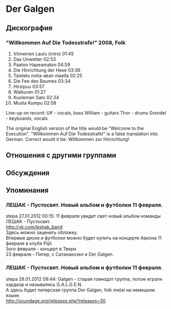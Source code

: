 # Der Galgen



## Дискография

### "Willkommen Auf Die Todesstrafe!" 2008, Folk

1. Viimeinen Laulu (intro) 01:45  
2. Das Unwetter 02:53  
3. Paaton Hapeamaton 04:59  
4. Die Hinrichtung der Hexe 03:36  
5. Taistelu noita-akan maella 02:25  
6. Die Fee des Baumes 03:34  
7. Hirsipuu 03:57  
8. Walkuren 01:27  
9. Kuoleman Sato 02:34  
10. Musta Kumpu 02:58 

Line-up on record:
Ulf - vocals, bass
William - guitars
Thor - drums
Grendel - keyboards, vocals

The original English version of the title would be "Welcome to the Execution".
"Willkommen Auf Die Todesstrafe!" is a false translation into German. Correct
would it be: Willkommen zur Hinrichtung! 


## Отношения с другими группами


## Обсуждения


## Упоминания

### ЛЕШАК - Пустосвят. Новый альбом и футболки 11 февраля.

stepa 27.01.2012 00:15:
11 февраля увидит свет новый альбом команды ЛЕШАК - Пустосвят.<BR><A HREF="http://vk.com/leshak_band" TARGET="_blank">http://vk.com/leshak_band</A> <BR>Здесь можно заценить обложку.<BR>Впервые диски и футболки можно будет купить на концерте Аркона 11 февраля в клубе Pipl.<BR>5ого февраля - концерт в Твери<BR>23 февраля - Питер, с Сатанакозел и  Der Galgen.

### ЛЕШАК - Пустосвят. Новый альбом и футболки 11 февраля.

stepa 28.01.2012 09:44:
Galgen - старая говнодэт группа, потом играли хардкор и назывались G.A.L.G.E.N.<BR>А здесь будет питерская группа Der Galgen, folk metal на немецком языке.<BR><A HREF="http://soundage.org/releases.php?releases=30" TARGET="_blank">http://soundage.org/releases.php?releases=30</A>


